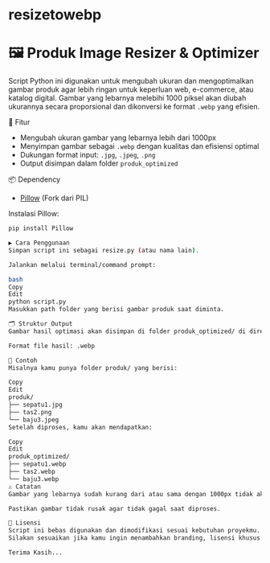# resizetowebp
# 🖼️ Produk Image Resizer & Optimizer

Script Python ini digunakan untuk mengubah ukuran dan mengoptimalkan gambar produk agar lebih ringan untuk keperluan web, e-commerce, atau katalog digital. 
Gambar yang lebarnya melebihi 1000 piksel akan diubah ukurannya secara proporsional dan dikonversi ke format `.webp` yang efisien.

🔧 Fitur

- Mengubah ukuran gambar yang lebarnya lebih dari 1000px
- Menyimpan gambar sebagai `.webp` dengan kualitas dan efisiensi optimal
- Dukungan format input: `.jpg`, `.jpeg`, `.png`
- Output disimpan dalam folder `produk_optimized`

📦 Dependency

- [Pillow](https://python-pillow.org) (Fork dari PIL)

Instalasi Pillow:
```bash
pip install Pillow

▶️ Cara Penggunaan
Simpan script ini sebagai resize.py (atau nama lain).

Jalankan melalui terminal/command prompt:

bash
Copy
Edit
python script.py
Masukkan path folder yang berisi gambar produk saat diminta.

🗂️ Struktur Output
Gambar hasil optimasi akan disimpan di folder produk_optimized/ di direktori yang sama dengan script.

Format file hasil: .webp

📌 Contoh
Misalnya kamu punya folder produk/ yang berisi:

Copy
Edit
produk/
├── sepatu1.jpg
├── tas2.png
└── baju3.jpeg
Setelah diproses, kamu akan mendapatkan:

Copy
Edit
produk_optimized/
├── sepatu1.webp
├── tas2.webp
└── baju3.webp
⚠️ Catatan
Gambar yang lebarnya sudah kurang dari atau sama dengan 1000px tidak akan diubah ukurannya.

Pastikan gambar tidak rusak agar tidak gagal saat diproses.

📃 Lisensi
Script ini bebas digunakan dan dimodifikasi sesuai kebutuhan proyekmu.
Silakan sesuaikan jika kamu ingin menambahkan branding, lisensi khusus, atau dokumentasi tambahan.

Terima Kasih...
